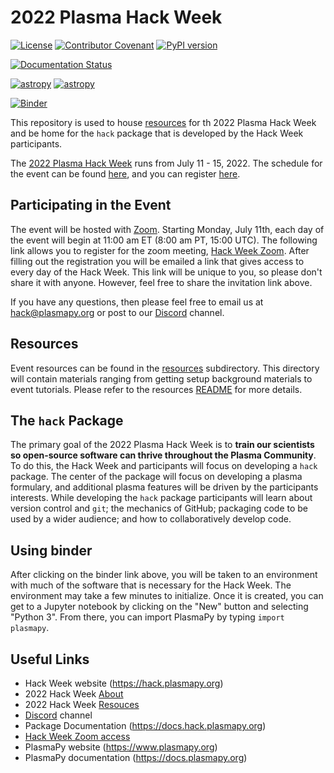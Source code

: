 # 2022 Plasma Hack Week

[![License](https://img.shields.io/badge/License-BSD%202--Clause-blue.svg)](./LICENSE.md)
[![Contributor Covenant](https://img.shields.io/badge/Contributor%20Covenant-2.1-4baaaa.svg)](https://docs.plasmapy.org/en/latest/CODE_OF_CONDUCT.html)
[![PyPI version](https://img.shields.io/pypi/pyversions/plasmapy?style=flat&logo=python)](https://img.shields.io/pypi/pyversions/plasmapy?style=plastic)

[![Documentation Status](https://readthedocs.org/projects/hack-week/badge/?version=latest)](https://docs.hack.plasmapy.org/en/latest/?badge=latest)

[![astropy](http://img.shields.io/badge/powered%20by-AstroPy-orange.svg?style=flat)](http://www.astropy.org/)
[![astropy](http://img.shields.io/badge/powered%20by-PlasmaPy-ff2929.svg?style=flat)](http://www.plasmapy.org/)

[![Binder](https://mybinder.org/badge_logo.svg)](https://mybinder.org/v2/gh/PlasmaPy/hack-week/HEAD)

[2022-website]: https://hack.plasmpy.org/2022/about
[2022-schedule]: https://hack.plasmpy.org/2022/schedule
[2022-registration]: https://hack.plasmpy.org/2022/about
[2022-zoom]: https://us06web.zoom.us/meeting/register/tZMrd-6tqD0pEt21wrVM9DfQK91S1FgqqO_D
[Discord]: https://discord.gg/HdsZkp9M35
[resources]: ./resources

This repository is used to house [resources] for th 2022 Plasma Hack Week
and be home for the `hack` package that is developed by the Hack Week
participants.

The [2022 Plasma Hack Week][2022-website] runs from
July 11 - 15, 2022.  The schedule for the event can be found
[here][2022-schedule], and you can register
[here][2022-registration].

## Participating in the Event

The event will be hosted with [Zoom](https://zoom.us/).  Starting
Monday, July 11th, each day of the event will begin at 11:00 am ET
(8:00 am PT, 15:00 UTC).  The following link allows you to register for
the zoom meeting, [Hack Week Zoom][2022-zoom].  After filling out the
registration you will be emailed a link that gives access to every day
of the Hack Week.  This link will be unique to you, so please don't
share it with anyone.  However, feel free to share the invitation link above.

If you have any questions, then please feel free to email us at
hack@plasmapy.org or post to our [Discord] channel.

## Resources

Event resources can be found in the [resources] subdirectory.  This directory
will contain materials ranging from getting setup background materials
to event tutorials.  Please refer to the resources
[README](./resources/README.md) for more details.

## The `hack` Package

The primary goal of the 2022 Plasma Hack Week is to **train our scientists
so open-source software can thrive throughout the Plasma Community**.  To
do this, the Hack Week and participants will focus on developing a `hack`
package.  The center of the package will focus on developing a plasma
formulary, and additional plasma features will be driven by the
participants interests.  While developing the `hack` package participants
will learn about version control and `git`; the mechanics of GitHub;
packaging code to be used by a wider audience; and how to collaboratively
develop code.

## Using binder

After clicking on the binder link above, you will be taken to an
environment with much of the software that is necessary for the Hack
Week.  The environment may take a few minutes to initialize.  Once it is
created, you can get to a Jupyter notebook by clicking on the "New"
button and selecting "Python 3".  From there, you can import PlasmaPy by
typing `import plasmapy`.

## Useful Links

* Hack Week website (https://hack.plasmapy.org)
* 2022 Hack Week [About][2022-website]
* 2022 Hack Week [Resouces][resources]
* [Discord] channel
* Package Documentation (https://docs.hack.plasmapy.org)
* [Hack Week Zoom access][2022-zoom]
* PlasmaPy website (https://www.plasmapy.org)
* PlasmaPy documentation (https://docs.plasmapy.org)
